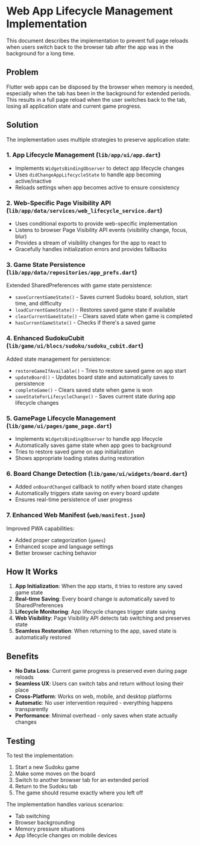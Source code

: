 # Web App Lifecycle Management Implementation

This document describes the implementation to prevent full page reloads when users switch back to the browser tab after the app was in the background for a long time.

## Problem

Flutter web apps can be disposed by the browser when memory is needed, especially when the tab has been in the background for extended periods. This results in a full page reload when the user switches back to the tab, losing all application state and current game progress.

## Solution

The implementation uses multiple strategies to preserve application state:

### 1. App Lifecycle Management (`lib/app/ui/app.dart`)

- Implements `WidgetsBindingObserver` to detect app lifecycle changes
- Uses `didChangeAppLifecycleState` to handle app becoming active/inactive
- Reloads settings when app becomes active to ensure consistency

### 2. Web-Specific Page Visibility API (`lib/app/data/services/web_lifecycle_service.dart`)

- Uses conditional exports to provide web-specific implementation
- Listens to browser Page Visibility API events (visibility change, focus, blur)
- Provides a stream of visibility changes for the app to react to
- Gracefully handles initialization errors and provides fallbacks

### 3. Game State Persistence (`lib/app/data/repositories/app_prefs.dart`)

Extended SharedPreferences with game state persistence:
- `saveCurrentGameState()` - Saves current Sudoku board, solution, start time, and difficulty
- `loadCurrentGameState()` - Restores saved game state if available
- `clearCurrentGameState()` - Clears saved state when game is completed
- `hasCurrentGameState()` - Checks if there's a saved game

### 4. Enhanced SudokuCubit (`lib/game/ui/blocs/sudoku/sudoku_cubit.dart`)

Added state management for persistence:
- `restoreGameIfAvailable()` - Tries to restore saved game on app start
- `updateBoard()` - Updates board state and automatically saves to persistence
- `completeGame()` - Clears saved state when game is won
- `saveStateForLifecycleChange()` - Saves current state during app lifecycle changes

### 5. GamePage Lifecycle Management (`lib/game/ui/pages/game_page.dart`)

- Implements `WidgetsBindingObserver` to handle app lifecycle
- Automatically saves game state when app goes to background
- Tries to restore saved game on app initialization
- Shows appropriate loading states during restoration

### 6. Board Change Detection (`lib/game/ui/widgets/board.dart`)

- Added `onBoardChanged` callback to notify when board state changes
- Automatically triggers state saving on every board update
- Ensures real-time persistence of user progress

### 7. Enhanced Web Manifest (`web/manifest.json`)

Improved PWA capabilities:
- Added proper categorization (`games`)
- Enhanced scope and language settings
- Better browser caching behavior

## How It Works

1. **App Initialization**: When the app starts, it tries to restore any saved game state
2. **Real-time Saving**: Every board change is automatically saved to SharedPreferences
3. **Lifecycle Monitoring**: App lifecycle changes trigger state saving
4. **Web Visibility**: Page Visibility API detects tab switching and preserves state
5. **Seamless Restoration**: When returning to the app, saved state is automatically restored

## Benefits

- **No Data Loss**: Current game progress is preserved even during page reloads
- **Seamless UX**: Users can switch tabs and return without losing their place
- **Cross-Platform**: Works on web, mobile, and desktop platforms
- **Automatic**: No user intervention required - everything happens transparently
- **Performance**: Minimal overhead - only saves when state actually changes

## Testing

To test the implementation:

1. Start a new Sudoku game
2. Make some moves on the board
3. Switch to another browser tab for an extended period
4. Return to the Sudoku tab
5. The game should resume exactly where you left off

The implementation handles various scenarios:
- Tab switching
- Browser backgrounding
- Memory pressure situations
- App lifecycle changes on mobile devices